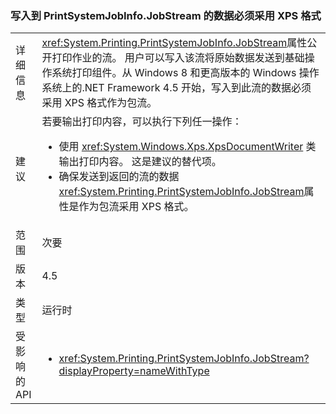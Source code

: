 ### <a name="data-written-to-printsystemjobinfojobstream-must-be-in-xps-format"></a>写入到 PrintSystemJobInfo.JobStream 的数据必须采用 XPS 格式

|   |   |
|---|---|
|详细信息|<xref:System.Printing.PrintSystemJobInfo.JobStream>属性公开打印作业的流。 用户可以写入该流将原始数据发送到基础操作系统打印组件。从 Windows 8 和更高版本的 Windows 操作系统上的.NET Framework 4.5 开始，写入到此流的数据必须采用 XPS 格式作为包流。|
|建议|若要输出打印内容，可以执行下列任一操作：<ul><li>使用 <xref:System.Windows.Xps.XpsDocumentWriter> 类输出打印内容。 这是建议的替代项。</li><li>确保发送到返回的流的数据<xref:System.Printing.PrintSystemJobInfo.JobStream>属性是作为包流采用 XPS 格式。</li></ul>|
|范围|次要|
|版本|4.5|
|类型|运行时|
|受影响的 API|<ul><li><xref:System.Printing.PrintSystemJobInfo.JobStream?displayProperty=nameWithType></li></ul>|

